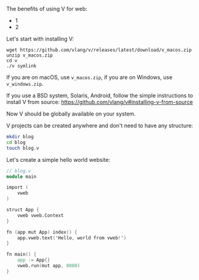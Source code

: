 The benefits of using V for web:
- 1
- 2

Let's start with installing V:

```
wget https://github.com/vlang/v/releases/latest/download/v_macos.zip
unzip v_macos.zip
cd v
./v symlink
```

If you are on macOS, use `v_macos.zip`, if you are on Windows, use `v_windows.zip`.

If you use a BSD system, Solaris, Android, follow the simple instructions
to install V from source: https://github.com/vlang/v#installing-v-from-source

Now V should be globally available on your system.

V projects can be created anywhere and don't need to have any structure:

```bash
mkdir blog
cd blog
touch blog.v
```

Let's create a simple hello world website:

```v
// blog.v
module main

import (
	vweb
)

struct App {
	vweb vweb.Context
}

fn (app mut App) index() {
	app.vweb.text('Hello, world from vweb!')
}

fn main() {
	app := App{}
	vweb.run(mut app, 8080)
}
```



